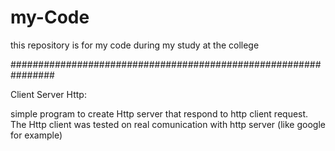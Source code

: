 # my-Code
this repository is for my code during my study at the college

################################################################

Client Server Http:

simple program to create Http server that respond to http client request.
The Http client was tested on real comunication with http server (like google for example)

